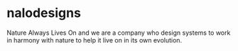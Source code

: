 # nalodesigns
Nature Always Lives On and we are a company who design systems to work in harmony with nature to help it live on in its own evolution.
